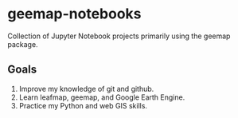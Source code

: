 # geemap-notebooks
Collection of Jupyter Notebook projects primarily using the geemap package.

## Goals

1. Improve my knowledge of git and github.
2. Learn leafmap, geemap, and Google Earth Engine.
3. Practice my Python and web GIS skills.